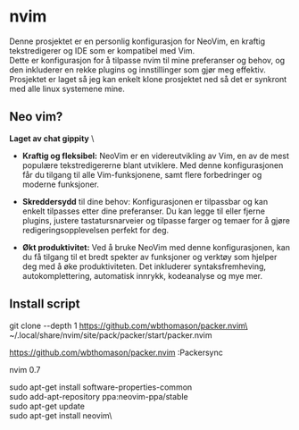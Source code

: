 # nvim
Denne prosjektet er en personlig konfigurasjon for NeoVim, en kraftig tekstredigerer og IDE som er kompatibel med Vim. \
Dette er konfigurasjon for å tilpasse nvim til mine preferanser og behov, og den inkluderer en rekke plugins og innstillinger som gjør meg effektiv.\
Prosjektet er laget så jeg kan enkelt klone prosjektet ned så det er synkront med alle linux systemene mine.

## Neo vim?
**Laget av chat gippity** \

- **Kraftig og fleksibel:** NeoVim er en videreutvikling av Vim, en av de mest populære tekstredigererne blant utviklere. Med denne konfigurasjonen får du tilgang til alle Vim-funksjonene, samt flere forbedringer og moderne funksjoner.

- **Skreddersydd** til dine behov: Konfigurasjonen er tilpassbar og kan enkelt tilpasses etter dine preferanser. Du kan legge til eller fjerne plugins, justere tastatursnarveier og tilpasse farger og temaer for å gjøre redigeringsopplevelsen perfekt for deg.

- **Økt produktivitet:** Ved å bruke NeoVim med denne konfigurasjonen, kan du få tilgang til et bredt spekter av funksjoner og verktøy som hjelper deg med å øke produktiviteten. Det inkluderer syntaksfremheving, autokomplettering, automatisk innrykk, kodeanalyse og mye mer.


## Install script
git clone --depth 1 https://github.com/wbthomason/packer.nvim\ \
~/.local/share/nvim/site/pack/packer/start/packer.nvim
 
https://github.com/wbthomason/packer.nvim
:Packersync


nvim 0.7

sudo apt-get install software-properties-common\
sudo add-apt-repository ppa:neovim-ppa/stable\
sudo apt-get update\
sudo apt-get install neovim\
